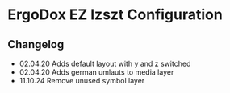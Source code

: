 # ErgoDox EZ lzszt Configuration

## Changelog

- 02.04.20 Adds default layout with y and z switched
- 02.04.20 Adds german umlauts to media layer
- 11.10.24 Remove unused symbol layer
